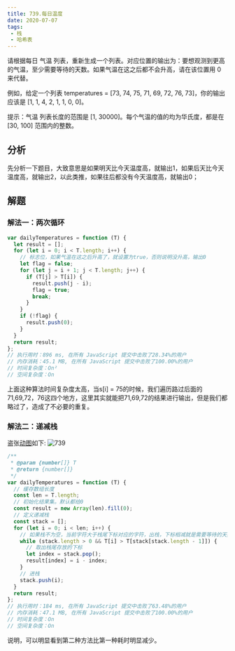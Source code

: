 ```yaml
---
title: 739.每日温度
date: 2020-07-07
tags:
 - 栈
 - 哈希表
---
```

请根据每日 气温 列表，重新生成一个列表。对应位置的输出为：要想观测到更高的气温，至少需要等待的天数。如果气温在这之后都不会升高，请在该位置用 0 来代替。

例如，给定一个列表 temperatures = [73, 74, 75, 71, 69, 72, 76, 73]，你的输出应该是 [1, 1, 4, 2, 1, 1, 0, 0]。

提示：气温 列表长度的范围是 [1, 30000]。每个气温的值的均为华氏度，都是在 [30, 100] 范围内的整数。

## 分析
先分析一下题目，大致意思是如果明天比今天温度高，就输出1，如果后天比今天温度高，就输出2，以此类推，如果往后都没有今天温度高，就输出0；

## 解题
### 解法一：两次循环
```js
var dailyTemperatures = function (T) {
  let result = [];
  for (let i = 0; i < T.length; i++) {
    // 标志位，如果气温在这之后升高了，就设置为true，否则说明没升高，输出0
    let flag = false;
    for (let j = i + 1; j < T.length; j++) {
      if (T[j] > T[i]) {
        result.push(j - i);
        flag = true;
        break;
      }
    }
    if (!flag) {
      result.push(0);
    }
  }
  return result;
};
// 执行用时：896 ms, 在所有 JavaScript 提交中击败了28.34%的用户
// 内存消耗：45.1 MB, 在所有 JavaScript 提交中击败了100.00%的用户
// 时间复杂度：On²
// 空间复杂度：On
```
上面这种算法时间复杂度太高，当s[i] = 75的时候，我们遍历路过后面的71,69,72，76这四个地方，这里其实就能把71,69,72的结果进行输出，但是我们都略过了，造成了不必要的重复。

### 解法二：递减栈
盗张[动图](https://leetcode-cn.com/problems/daily-temperatures/solution/cheng-xu-yuan-de-zi-wo-xiu-yang-739-daily-temperat/)如下:
![739](../image/739.gif)

```js
/**
 * @param {number[]} T
 * @return {number[]}
 */
var dailyTemperatures = function (T) {
  // 缓存数组长度
  const len = T.length;
  // 初始化结果集。默认都给0
  const result = new Array(len).fill(0);
  // 定义递减栈
  const stack = [];
  for (let i = 0; i < len; i++) {
    // 如果栈不为空，当前字符大于栈尾下标对应的字符，出栈，下标相减就是需要等待的天数。
    while (stack.length > 0 && T[i] > T[stack[stack.length - 1]]) {
      // 取出栈尾存放的下标
      let index = stack.pop();
      result[index] = i - index;
    }
    // 进栈
    stack.push(i);
  }
  return result;
};
// 执行用时：184 ms, 在所有 JavaScript 提交中击败了63.48%的用户
// 内存消耗：47.1 MB, 在所有 JavaScript 提交中击败了100.00%的用户
// 时间复杂度：On
// 空间复杂度：On
```
说明，可以明显看到第二种方法比第一种耗时明显减少。